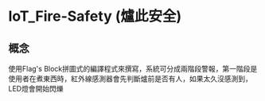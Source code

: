 # IoT_Fire-Safety (爐此安全)
## 概念
使用Flag's Block拼圖式的編譯程式來撰寫，系統可分成兩階段警報，第一階段是使用者在煮東西時，紅外線感測器會先判斷爐前是否有人，如果太久沒感測到，LED燈會開始閃爍

